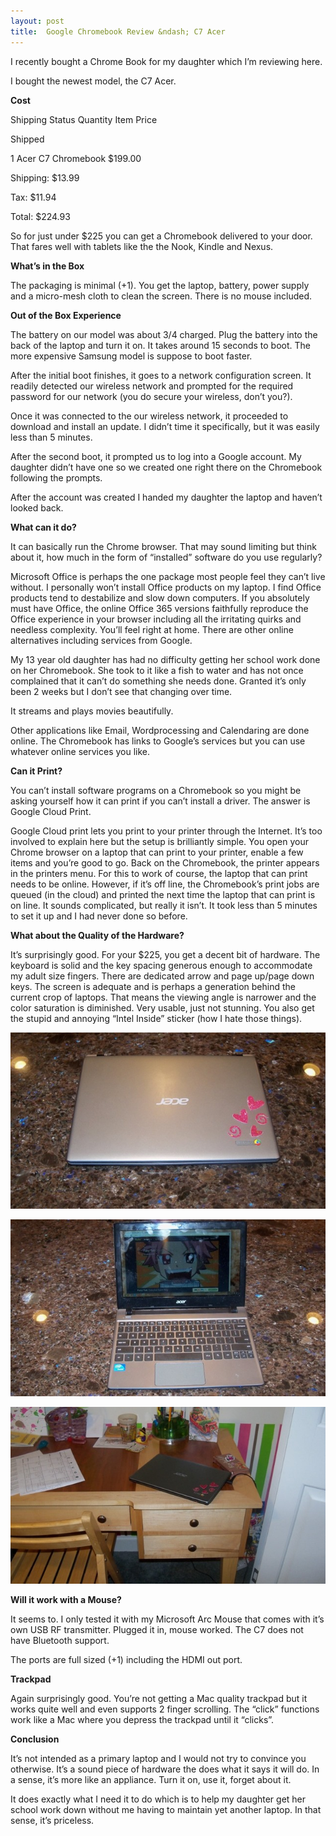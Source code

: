 ```yaml
---
layout: post
title:  Google Chromebook Review &ndash; C7 Acer
---
```

I recently bought a Chrome Book for my daughter which I’m reviewing here.

I bought the newest model, the C7 Acer. 

**Cost**   


Shipping Status Quantity Item Price

Shipped

1
Acer C7 Chromebook
$199.00

Shipping:
$13.99

Tax:
$11.94

Total:
$224.93
  


So for just under $225 you can get a Chromebook delivered to your door. That fares well with tablets like the the Nook, Kindle and Nexus.

**What’s in the Box**

The packaging is minimal (+1). You get the laptop, battery, power supply and a micro-mesh cloth to clean the screen. There is no mouse included.

**Out of the Box Experience**

The battery on our model was about 3/4 charged. Plug the battery into the back of the laptop and turn it on. It takes around 15 seconds to boot. The more expensive Samsung model is suppose to boot faster.

After the initial boot finishes, it goes to a network configuration screen. It readily detected our wireless network and prompted for the required password for our network (you do secure your wireless, don’t you?).

Once it was connected to the our wireless network, it proceeded to download and install an update. I didn’t time it specifically, but it was easily less than 5 minutes.

After the second boot, it prompted us to log into a Google account. My daughter didn’t have one so we created one right there on the Chromebook following the prompts.

After the account was created I handed my daughter the laptop and haven’t looked back.

**What can it do?**

It can basically run the Chrome browser. That may sound limiting but think about it, how much in the form of “installed” software do you use regularly? 

Microsoft Office is perhaps the one package most people feel they can’t live without. I personally won’t install Office products on my laptop. I find Office products tend to destabilize and slow down computers. If you absolutely must have Office, the online Office 365 versions faithfully reproduce the Office experience in your browser including all the irritating quirks and needless complexity. You’ll feel right at home. There are other online alternatives including services from Google.

My 13 year old daughter has had no difficulty getting her school work done on her Chromebook. She took to it like a fish to water and has not once complained that it can’t do something she needs done. Granted it’s only been 2 weeks but I don’t see that changing over time.

It streams and plays movies beautifully.

Other applications like Email, Wordprocessing and Calendaring are done online. The Chromebook has links to Google’s services but you can use whatever online services you like.

**Can it Print?**

You can’t install software programs on a Chromebook so you might be asking yourself how it can print if you can’t install a driver. The answer is Google Cloud Print.

Google Cloud print lets you print to your printer through the Internet. It’s too involved to explain here but the setup is brilliantly simple. You open your Chrome browser on a laptop that can print to your printer, enable a few items and you’re good to go. Back on the Chromebook, the printer appears in the printers menu. For this to work of course, the laptop that can print needs to be online. However, if it’s off line, the Chromebook’s print jobs are queued (in the cloud) and printed the next time the laptop that can print is on line. It sounds complicated, but really it isn’t. It took less than 5 minutes to set it up and I had never done so before.

**What about the Quality of the Hardware?**

It’s surprisingly good. For your $225, you get a decent bit of hardware. The keyboard is solid and the key spacing generous enough to accommodate my adult size fingers. There are dedicated arrow and page up/page down keys. The screen is adequate and is perhaps a generation behind the current crop of laptops. That means the viewing angle is narrower and the color saturation is diminished. Very usable, just not stunning. You also get the stupid and annoying “Intel Inside” sticker (how I hate those things).

[![100_5811 (Small)](/cdn/images/blog/Google-Chrome-Book-Review--C7-Acer_FFB4/100_5811-Small_thumb.jpg)](/cdn/images/blog/Google-Chrome-Book-Review--C7-Acer_FFB4/100_5811-Small.jpg)

[![100_5810 (Small)](/cdn/images/blog/Google-Chrome-Book-Review--C7-Acer_FFB4/100_5810-Small_thumb.jpg)](/cdn/images/blog/Google-Chrome-Book-Review--C7-Acer_FFB4/100_5810-Small.jpg)

[![100_5813 (Small)](/cdn/images/blog/Google-Chrome-Book-Review--C7-Acer_FFB4/100_5813-Small_thumb.jpg)](/cdn/images/blog/Google-Chrome-Book-Review--C7-Acer_FFB4/100_5813-Small.jpg)

**Will it work with a Mouse?**

It seems to. I only tested it with my Microsoft Arc Mouse that comes with it’s own USB RF transmitter. Plugged it in, mouse worked. The C7 does not have Bluetooth support.

The ports are full sized (+1) including the HDMI out port.

**Trackpad**

Again surprisingly good. You’re not getting a Mac quality trackpad but it works quite well and even supports 2 finger scrolling. The “click” functions work like a Mac where you depress the trackpad until it “clicks”.

**Conclusion**

It’s not intended as a primary laptop and I would not try to convince you otherwise. It’s a sound piece of hardware the does what it says it will do. In a sense, it’s more like an appliance. Turn it on, use it, forget about it. 

It does exactly what I need it to do which is to help my daughter get her school work down without me having to maintain yet another laptop. In that sense, it’s priceless.
